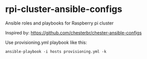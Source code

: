 # rpi-cluster-ansible-configs
Ansible roles and playbooks for Raspberry pi cluster

Inspired by: https://github.com/chesterbr/chester-ansible-configs

Use provisioning.yml playbook like this:
```
ansible-playbook -i hosts provisioning.yml -k
```
